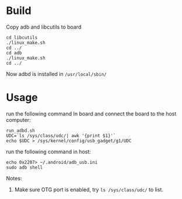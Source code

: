 # Build
Copy adb and libcutils to board  
```
cd libcutils
./linux_make.sh
cd ../
cd adb
./linux_make.sh
cd ../
```
Now adbd is installed in `/usr/local/sbin/`  

# Usage
run the following command In board and connect the board to the host computer:  
```
run_adbd.sh 
UDC=`ls /sys/class/udc/| awk '{print $1}'`
echo $UDC > /sys/kernel/config/usb_gadget/g1/UDC
```
run the following command in host:  
```
echo 0x2207> ~/.android/adb_usb.ini 
sudo adb shell
```
Notes:  
1. Make sure OTG port is enabled, try `ls /sys/class/udc/` to list.  